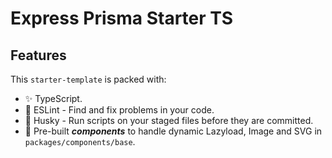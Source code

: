 # Express Prisma Starter TS

## Features
This `starter-template` is packed with:

- ✨ TypeScript.
- 📏 ESLint - Find and fix problems in your code.
- 🐶 Husky - Run scripts on your staged files before they are committed.
- 🧩 Pre-built ***components*** to handle dynamic Lazyload, Image and SVG in `packages/components/base`.
